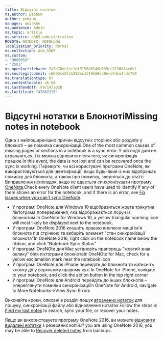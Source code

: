 ```yaml
---
title: Відсутні нотатки
ms.author: pebaum
author: pebaum
manager: mnirkhe
ms.audience: Admin
ms.topic: article
ms.service: o365-administration
ROBOTS: NOINDEX, NOFOLLOW
localization_priority: Normal
ms.collection: Adm_O365
ms.custom:
- "9000559"
- "2501"
ms.openlocfilehash: 7a7e70de2ec1ef5158d8149b635ce7f90814c6b1
ms.sourcegitcommit: c6692ce0fa1358ec3529e59ca0ecdfdea4cdc759
ms.translationtype: MT
ms.contentlocale: uk-UA
ms.lasthandoff: 09/14/2020
ms.locfileid: "47667215"
---
```

# <a name="missing-notes-in-notebook"></a><span data-ttu-id="cada9-102">Відсутні нотатки в Блокноті</span><span class="sxs-lookup"><span data-stu-id="cada9-102">Missing notes in notebook</span></span>

<span data-ttu-id="cada9-103">Одна з найпоширеніших причин відсутніх сторінок або розділів у блокноті – це помилка синхронізації.</span><span class="sxs-lookup"><span data-stu-id="cada9-103">One of the most common causes of missing pages or sections in a notebook is a sync error.</span></span> <span data-ttu-id="cada9-104">У цій події дані не втрачаються, і їх можна відновити після того, як синхронізація працює.</span><span class="sxs-lookup"><span data-stu-id="cada9-104">In this event, the data is not lost and can be recovered once the sync is working.</span></span> <span data-ttu-id="cada9-105">Перевірте, чи всі користувачі програми OneNote, які використовуються для ідентифікації, якщо будь-який із них відображає помилку для блокнота, а також про помилку, зверніться до статті [Виправлення неполадок, якщо не вдається синхронізувати програму OneNote](https://support.office.com/article/299495ef-66d1-448f-90c1-b785a6968d45).</span><span class="sxs-lookup"><span data-stu-id="cada9-105">Check every OneNote client users have used to identify if any of them shows an error for the notebook, and if there is an error, see [Fix issues when you can't sync OneNote](https://support.office.com/article/299495ef-66d1-448f-90c1-b785a6968d45).</span></span>

- <span data-ttu-id="cada9-106">У програмі OneNote для Windows 10 відобразиться жовта трикутна піктограма попередження, яка відображається поруч із блокнотом.</span><span class="sxs-lookup"><span data-stu-id="cada9-106">In OneNote for Windows 10, a yellow triangular warning icon will most likely be displayed next to the notebook.</span></span>
- <span data-ttu-id="cada9-107">У програмі OneNote 2016 клацніть правою кнопкою миші ім'я блокнота під стрічкою та виберіть елемент "стан синхронізації блокнота"</span><span class="sxs-lookup"><span data-stu-id="cada9-107">In OneNote 2016, right click on the notebook name below the ribbon, and click “Notebook Sync Status”</span></span>
- <span data-ttu-id="cada9-108">У програмі OneNOte для Mac установіть прапорець "жовтий знак оклику" біля піктограми блокнота</span><span class="sxs-lookup"><span data-stu-id="cada9-108">In OneNOte for Mac, check for a yellow exclamation mark near the notebook icon</span></span>
- <span data-ttu-id="cada9-109">У програмі OneNote для iPhone перейдіть до блокнота та натисніть кнопку дії у верхньому правому куті.</span><span class="sxs-lookup"><span data-stu-id="cada9-109">In OneNote for iPhone, navigate to your notebook, and click the action button in the top right corner</span></span>
- <span data-ttu-id="cada9-110">У програмі OneNote для Android перейдіть до інших блокнотів – >переглянути помилки синхронізації</span><span class="sxs-lookup"><span data-stu-id="cada9-110">In OneNote for Android, navigate to More Notebooks->View Sync Errors</span></span>

<span data-ttu-id="cada9-111">Виконайте кроки, описані в розділі пошук [втрачених нотаток](https://support.office.com/article/32cb2bd7-afe7-44d2-a711-398a88421287) для пошуку, синхронізації файлу або відновлення нотаток.</span><span class="sxs-lookup"><span data-stu-id="cada9-111">Follow the steps in [Find my lost notes](https://support.office.com/article/32cb2bd7-afe7-44d2-a711-398a88421287) to search, sync your file, or recover your notes.</span></span>

<span data-ttu-id="cada9-112">Якщо ви використовуєте програму OneNote 2016, ви можете [відновити видалені нотатки](https://support.office.com/article/32ed1036-74fd-4c21-bc28-033a486e6b14) з резервних копій.</span><span class="sxs-lookup"><span data-stu-id="cada9-112">If you are using OneNote 2016, you may be able to [Recover deleted notes](https://support.office.com/article/32ed1036-74fd-4c21-bc28-033a486e6b14) from backups.</span></span>